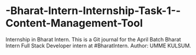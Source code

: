 # -Bharat-Intern-Internship-Task-1--Content-Management-Tool

Internship in Bharat Intern. This is a Git journal for the April Batch Bharat Intern Full Stack Developer intern at #BharatIntern. Author: UMME KULSUM.
